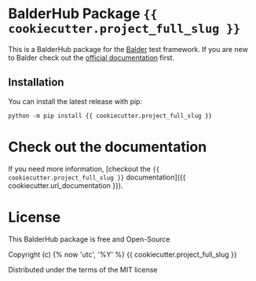 # BalderHub Package ``{{ cookiecutter.project_full_slug }}``

This is a BalderHub package for the [Balder](https://docs.balder.dev) test framework. If you are new to Balder check out the
[official documentation](https://docs.balder.dev) first.

## Installation

You can install the latest release with pip:

```
python -m pip install {{ cookiecutter.project_full_slug }}
```

# Check out the documentation

If you need more information, 
[checkout the ``{{ cookiecutter.project_full_slug }}`` documentation]({{ cookiecutter.url_documentation }}).


# License

This BalderHub package is free and Open-Source

Copyright (c)  {% now 'utc', '%Y' %}  {{ cookiecutter.project_full_slug }}

Distributed under the terms of the MIT license